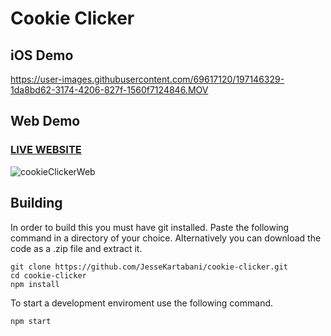 # Cookie Clicker

## iOS Demo
https://user-images.githubusercontent.com/69617120/197146329-1da8bd62-3174-4206-827f-1560f7124846.MOV

## Web Demo
### [LIVE WEBSITE](https://cookie-clicker-a927d.web.app/)
![cookieClickerWeb](https://user-images.githubusercontent.com/69617120/197146550-683a5050-0239-4797-99dd-cc499b3b0cf6.PNG)

## Building

In order to build this you must have git installed. Paste the following command in a directory of your choice.
Alternatively you can download the code as a .zip file and extract it.

~~~git
git clone https://github.com/JesseKartabani/cookie-clicker.git
cd cookie-clicker
npm install
~~~

To start a development enviroment use the following command.

~~~npm
npm start
~~~
